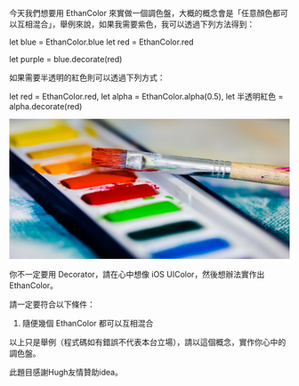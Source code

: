 今天我們想要用 EthanColor 來實做一個調色盤，大概的概念會是「任意顏色都可以互相混合」，舉例來說，如果我需要紫色，我可以透過下列方法得到：

let blue = EthanColor.blue
let red = EthanColor.red

let purple = blue.decorate(red)





如果需要半透明的紅色則可以透過下列方式：


let red = EthanColor.red, 
let alpha = EthanColor.alpha(0.5), 
let 半透明紅色 = alpha.decorate(red)


![colorPlate.jpeg](colorPlate.jpeg)



你不一定要用 Decorator，請在心中想像 iOS UIColor，然後想辦法實作出 EthanColor。

請一定要符合以下條件：

1. 隨便幾個 EthanColor 都可以互相混合

以上只是舉例（程式碼如有錯誤不代表本台立場），請以這個概念，實作你心中的調色盤。

此題目感謝Hugh友情贊助idea。
